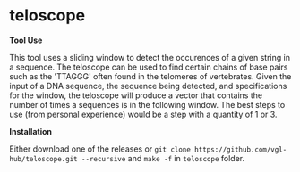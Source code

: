 # teloscope
**Tool Use**

This tool uses a sliding window to detect the occurences of a given string in a sequence. The teloscope can be used to find certain chains of base pairs such as the 'TTAGGG' often found in the telomeres of vertebrates. Given the input of a DNA sequence, the sequence being detected, and specifications for the window, the teloscope will produce a vector that contains the number of times a sequences is in the following window. The best steps to use (from personal experience) would be a step with a quantity of 1 or 3.

**Installation**

Either download one of the releases or `git clone https://github.com/vgl-hub/teloscope.git --recursive` and `make -f` in `teloscope` folder.
